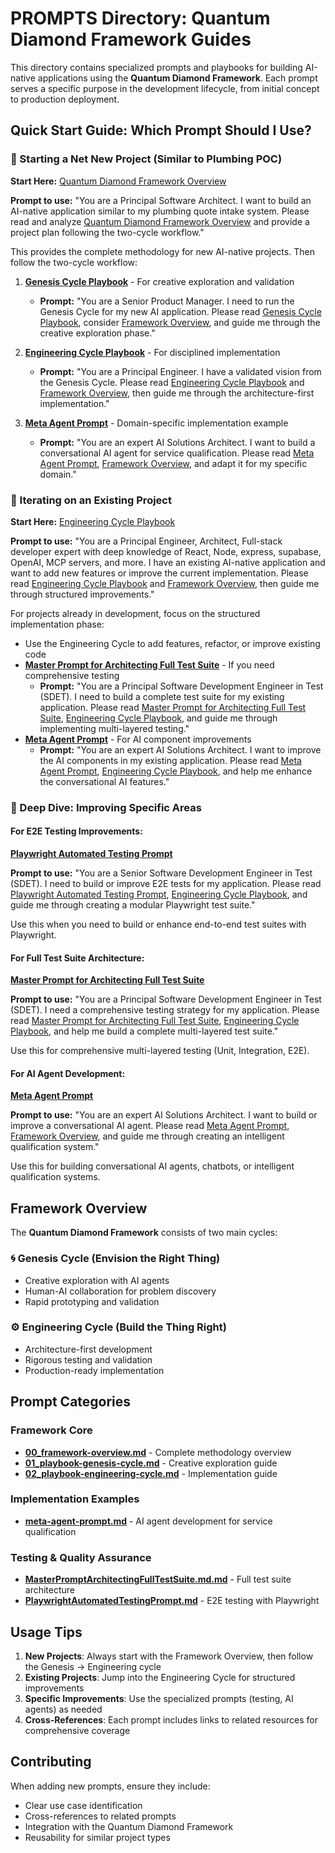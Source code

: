 # PROMPTS Directory: Quantum Diamond Framework Guides

This directory contains specialized prompts and playbooks for building AI-native applications using the **Quantum Diamond Framework**. Each prompt serves a specific purpose in the development lifecycle, from initial concept to production deployment.

## Quick Start Guide: Which Prompt Should I Use?

### 🚀 Starting a Net New Project (Similar to Plumbing POC)

**Start Here:** [Quantum Diamond Framework Overview](./00_framework-overview.md)

**Prompt to use:** "You are a Principal Software Architect. I want to build an AI-native application similar to my plumbing quote intake system. Please read and analyze [Quantum Diamond Framework Overview](./00_framework-overview.md) and provide a project plan following the two-cycle workflow."

This provides the complete methodology for new AI-native projects. Then follow the two-cycle workflow:

1. **[Genesis Cycle Playbook](./01_playbook-genesis-cycle.md)** - For creative exploration and validation
   - **Prompt:** "You are a Senior Product Manager. I need to run the Genesis Cycle for my new AI application. Please read [Genesis Cycle Playbook](./01_playbook-genesis-cycle.md), consider [Framework Overview](./00_framework-overview.md), and guide me through the creative exploration phase."

2. **[Engineering Cycle Playbook](./02_playbook-engineering-cycle.md)** - For disciplined implementation
   - **Prompt:** "You are a Principal Engineer. I have a validated vision from the Genesis Cycle. Please read [Engineering Cycle Playbook](./02_playbook-engineering-cycle.md) and [Framework Overview](./00_framework-overview.md), then guide me through the architecture-first implementation."

3. **[Meta Agent Prompt](./meta-agent-prompt.md)** - Domain-specific implementation example
   - **Prompt:** "You are an expert AI Solutions Architect. I want to build a conversational AI agent for service qualification. Please read [Meta Agent Prompt](./meta-agent-prompt.md), [Framework Overview](./00_framework-overview.md), and adapt it for my specific domain."

### 🔄 Iterating on an Existing Project

**Start Here:** [Engineering Cycle Playbook](./02_playbook-engineering-cycle.md)

**Prompt to use:** "You are a Principal Engineer, Architect, Full-stack developer expert with deep knowledge of React, Node, express, supabase, OpenAI, MCP servers, and more. I have an existing AI-native application and want to add new features or improve the current implementation. Please read [Engineering Cycle Playbook](./02_playbook-engineering-cycle.md) and [Framework Overview](./00_framework-overview.md), then guide me through structured improvements."

For projects already in development, focus on the structured implementation phase:

- Use the Engineering Cycle to add features, refactor, or improve existing code
- **[Master Prompt for Architecting Full Test Suite](./MasterPromptArchitectingFullTestSuite.md.md)** - If you need comprehensive testing
  - **Prompt:** "You are a Principal Software Development Engineer in Test (SDET). I need to build a complete test suite for my existing application. Please read [Master Prompt for Architecting Full Test Suite](./MasterPromptArchitectingFullTestSuite.md.md), [Engineering Cycle Playbook](./02_playbook-engineering-cycle.md), and guide me through implementing multi-layered testing."
- **[Meta Agent Prompt](./meta-agent-prompt.md)** - For AI component improvements
  - **Prompt:** "You are an expert AI Solutions Architect. I want to improve the AI components in my existing application. Please read [Meta Agent Prompt](./meta-agent-prompt.md), [Engineering Cycle Playbook](./02_playbook-engineering-cycle.md), and help me enhance the conversational AI features."

### 🎯 Deep Dive: Improving Specific Areas

#### For E2E Testing Improvements:
**[Playwright Automated Testing Prompt](./PlaywrightAutomatedTestingPrompt.md)**

**Prompt to use:** "You are a Senior Software Development Engineer in Test (SDET). I need to build or improve E2E tests for my application. Please read [Playwright Automated Testing Prompt](./PlaywrightAutomatedTestingPrompt.md), [Engineering Cycle Playbook](./02_playbook-engineering-cycle.md), and guide me through creating a modular Playwright test suite."

Use this when you need to build or enhance end-to-end test suites with Playwright.

#### For Full Test Suite Architecture:
**[Master Prompt for Architecting Full Test Suite](./MasterPromptArchitectingFullTestSuite.md.md)**

**Prompt to use:** "You are a Principal Software Development Engineer in Test (SDET). I need a comprehensive testing strategy for my application. Please read [Master Prompt for Architecting Full Test Suite](./MasterPromptArchitectingFullTestSuite.md.md), [Engineering Cycle Playbook](./02_playbook-engineering-cycle.md), and help me build a complete multi-layered test suite."

Use this for comprehensive multi-layered testing (Unit, Integration, E2E).

#### For AI Agent Development:
**[Meta Agent Prompt](./meta-agent-prompt.md)**

**Prompt to use:** "You are an expert AI Solutions Architect. I want to build or improve a conversational AI agent. Please read [Meta Agent Prompt](./meta-agent-prompt.md), [Framework Overview](./00_framework-overview.md), and guide me through creating an intelligent qualification system."

Use this for building conversational AI agents, chatbots, or intelligent qualification systems.

## Framework Overview

The **Quantum Diamond Framework** consists of two main cycles:

### 🌀 Genesis Cycle (Envision the Right Thing)
- Creative exploration with AI agents
- Human-AI collaboration for problem discovery
- Rapid prototyping and validation

### ⚙️ Engineering Cycle (Build the Thing Right)
- Architecture-first development
- Rigorous testing and validation
- Production-ready implementation

## Prompt Categories

### Framework Core
- **[00_framework-overview.md](./00_framework-overview.md)** - Complete methodology overview
- **[01_playbook-genesis-cycle.md](./01_playbook-genesis-cycle.md)** - Creative exploration guide
- **[02_playbook-engineering-cycle.md](./02_playbook-engineering-cycle.md)** - Implementation guide

### Implementation Examples
- **[meta-agent-prompt.md](./meta-agent-prompt.md)** - AI agent development for service qualification

### Testing & Quality Assurance
- **[MasterPromptArchitectingFullTestSuite.md.md](./MasterPromptArchitectingFullTestSuite.md.md)** - Full test suite architecture
- **[PlaywrightAutomatedTestingPrompt.md](./PlaywrightAutomatedTestingPrompt.md)** - E2E testing with Playwright

## Usage Tips

1. **New Projects**: Always start with the Framework Overview, then follow the Genesis → Engineering cycle
2. **Existing Projects**: Jump into the Engineering Cycle for structured improvements
3. **Specific Improvements**: Use the specialized prompts (testing, AI agents) as needed
4. **Cross-References**: Each prompt includes links to related resources for comprehensive coverage

## Contributing

When adding new prompts, ensure they include:
- Clear use case identification
- Cross-references to related prompts
- Integration with the Quantum Diamond Framework
- Reusability for similar project types